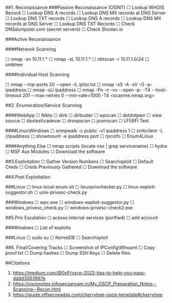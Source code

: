 ##1. Reconaissance
	###Passive Reconaissance (OSINT)
☐ Lookup WHOIS Record
☐ Lookup DNS A records
☐ Lookup DNS MX records at DNS Server
☐ Lookup DNS TXT records
☐ Lookup DNS A records
☐ Lookup DNS MX records at DNS Server
☐ Lookup DNS TXT Records
☐ Check DNSdumpster.com (secret servers)
☐ Check Shodan.io

###Active Reconaissance

####Network Scanning

☐  nmap -sn 10.11.1.*
☐  nmap -sL 10.11.1.*
☐  nbtscan -r 10.11.1.0/24
☐  smbtree

####Individual Host Scanning

☐  nmap  --top-ports 20 --open -iL iplist.txt
☐  nmap -sS -A -sV -O -p- ipaddress
☐  nmap -sU ipaddress
☐ nmap -Pn -n -vv --open -p- -T4 --host-timeout 201 --max-retries 0 --min-rate=1000 -T4 <scanme.nmap.org>

##2. Enumeration/Service Scanning

####WebApp
☐   Nikto
☐   dirb
☐   dirbuster
☐   wpscan
☐   dotdotpwn
☐   view source 
☐   davtest\cadevar
☐   droopscan
☐   joomscan
☐   LFI\RFI Test
  
####Linux\Windows
☐   snmpwalk -c public -v1 ipaddress 1
☐   smbclient -L //ipaddress
☐   showmount -e ipaddress port
☐   rpcinfo
☐   Enum4Linux
		
####Anything Else
☐   nmap scripts (locate *nse* | grep servicename)
☐   hydra
☐   MSF Aux Modules
☐   Download the software

##3.Exploitation
☐   Gather Version Numbers
☐   Searchsploit
☐   Default Creds
☐   Creds Previously Gathered
☐   Download the software

##4.Post Exploitation

###Linux
☐   linux-local-enum.sh
☐   linuxprivchecker.py
☐   linux-exploit-suggestor.sh
☐   unix-privesc-check.py

###Windows
☐   wpc.exe
☐   windows-exploit-suggestor.py
☐   windows_privesc_check.py
☐  	windows-privesc-check2.exe

##5.Priv Escalation
☐  acesss internal services (portfwd)
☐  add account

###Windows
☐  List of exploits

###Linux
☐  sudo su 
☐  KernelDB
☐  Searchsploit

##6. Final/Covering Tracks
☐  Screenshot of IPConfig\WhoamI
☐  Copy proof.txt
☐  Dump hashes 
☐  Dump SSH Keys
☐  Delete files
   
##Citations
   
1. https://medium.com/@0xP/oscp-2022-tips-to-help-you-pass-dddd3563967e
2. https://oscpnotes.infosecsanyam.in/My_OSCP_Preparation_Notes--Scanning--Recon.html
3. https://guide.offsecnewbie.com/cherrytree-oscp-template#cherrytree
